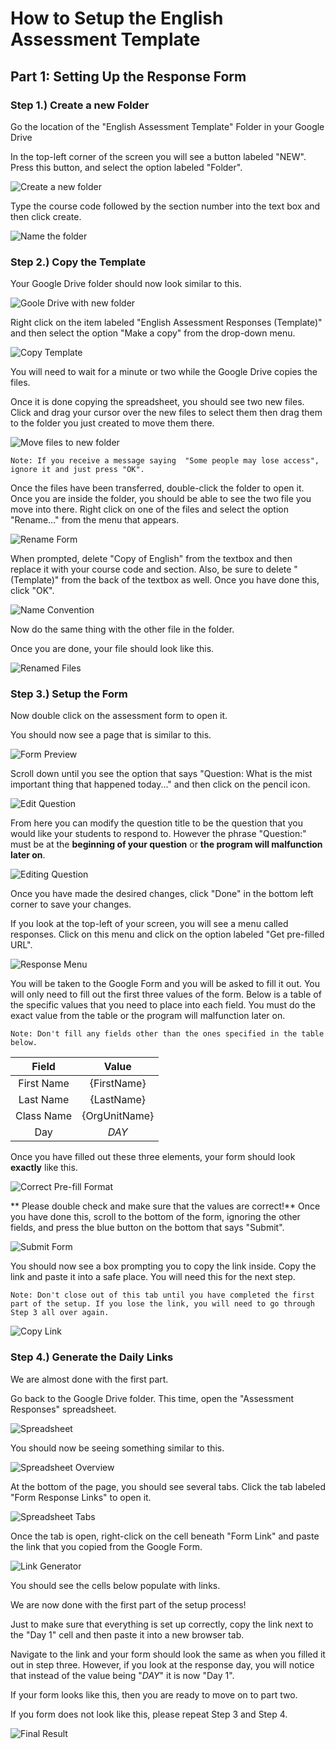 # How to Setup the English Assessment Template
## Part 1: Setting Up the Response Form
### Step 1.) Create a new Folder

Go the location of the "English Assessment Template" Folder in your Google Drive

In the top-left corner of the screen you will see a button labeled "NEW". Press this button, and select the option labeled "Folder".

![Create a new folder](../images/step_2.png "Create a new folder")

Type the course code followed by the section number into the text box and then click create.

![Name the folder](../images/step_3.png "Name the folder")

### Step 2.) Copy the Template

Your Google Drive folder should now look similar to this.

![Goole Drive with new folder](../images/step_4.png "Goole Drive with new folder")

Right click on the item labeled "English Assessment Responses (Template)" and then select the option "Make a copy" from the drop-down menu.

![Copy Template](../images/step_5.png "Copy template")

You will need to wait for a minute or two while the Google Drive copies the files. 

Once it is done copying the spreadsheet, you should see two new files.
Click and drag your cursor over the new files to select them then drag them to the folder you just created to move them there.


![Move files to new folder](../images/step_7.png "Move files to new folder")
```
Note: If you receive a message saying  "Some people may lose access", ignore it and just press "OK".
```

Once the files have been transferred, double-click the folder to open it. Once you are inside the folder, you should be able to see the two file you move into there.
Right click on one of the files and select the option "Rename..." from the menu that appears.

![Rename Form](../images/step_10.png "Rename Form")

When prompted, delete "Copy of English" from the textbox and then replace it with your course code and section. Also, be sure to delete "(Template)" from the back of the textbox as well. Once you have done this, click "OK".

![Name Convention](../images/step_13.png "Name Convention")

Now do the same thing with the other file in the folder.

Once you are done, your file should look like this.

![Renamed Files](../images/step_17.png "Renamed Files")

### Step 3.) Setup the Form

Now double click on the assessment form to open it.

You should now see a page that is similar to this. 

![Form Preview](../images/step_18.png "Form Preview")

Scroll down until you see the option that says "Question: What is the mist important thing that happened today..." and then click on the pencil icon.

![Edit Question](../images/step_19a.png "Edit Question")

From here you can modify the question title to be the question that you would like your students to respond to. However the phrase "Question:" must be 
at the **beginning of your question** or **the program will malfunction later on**.

![Editing Question](../images/step_20.png "Editing Question")

Once you have made the desired changes, click "Done" in the bottom left corner to save your changes.

If you look at the top-left of your screen, you will see a menu called responses. Click on this menu and click on the option labeled "Get pre-filled URL".

![Response Menu](../images/step_21.png "Response Menu")

You will be taken to the Google Form and you will be asked to fill it out. You will only need to fill out the first three values of the form.
Below is a table of the specific values that you need to place into each field. You must do the exact value from the table or the program will malfunction later on.

```
Note: Don't fill any fields other than the ones specified in the table below.
```

|     Field|        Value|
|:--------:|:-----------:|
|First Name|{FirstName}  |
|Last Name |{LastName}   |
|Class Name|{OrgUnitName}|
|Day       |$DAY$        |

Once you have filled out these three elements, your form should look **exactly** like this.

![Correct Pre-fill Format](../images/form_fill_ex.png "Correct Pre-fill Format")

**
Please double check and make sure that the values are correct!** 
Once you have done this, scroll to the bottom of the form, ignoring the other fields, and press the blue button on the bottom that says "Submit".

![Submit Form](../images/step_25.png "Submit Form")

You should now see a box prompting you to copy the link inside. Copy the link and paste it into a safe place. You will need this for the next step.
```
Note: Don't close out of this tab until you have completed the first part of the setup. If you lose the link, you will need to go through Step 3 all over again.
```
![Copy Link](../images/step_26.png "Copy Link")

### Step 4.) Generate the Daily Links

We are almost done with the first part.

Go back to the Google Drive folder.  This time, open the "Assessment Responses" spreadsheet.

![Spreadsheet](../images/step_27.png "Spreadsheet")

You should now be seeing something similar to this.

![Spreadsheet Overview](../images/step_28_1.png "Spreadsheet Overview")

At the bottom of the page, you should see several tabs. Click the tab labeled "Form Response Links" to open it.

![Spreadsheet Tabs](../images/step_28.png "Spreadsheet Tabs")

Once the tab is open, right-click on the cell beneath "Form Link" and paste the link that you copied from the Google Form.

![Link Generator](../images/step_31.png "Link Generator")

You should see the cells below populate with links. 


We are now done with the first part of the setup process!

Just to make sure that everything is set up correctly, copy the link next to the "Day 1" cell and then paste it into a new browser tab. 

Navigate to the link and your form should look the same as when you filled it out in step three. However, if you look at the response day, you will notice that instead of the value being "$DAY$" it is now "Day 1". 

If your form looks like this, then you are ready to move on to part two.

If you form does not look like this, please repeat Step 3 and Step 4.   

![Final Result](../images/step_last_p1.png "Final Result")







